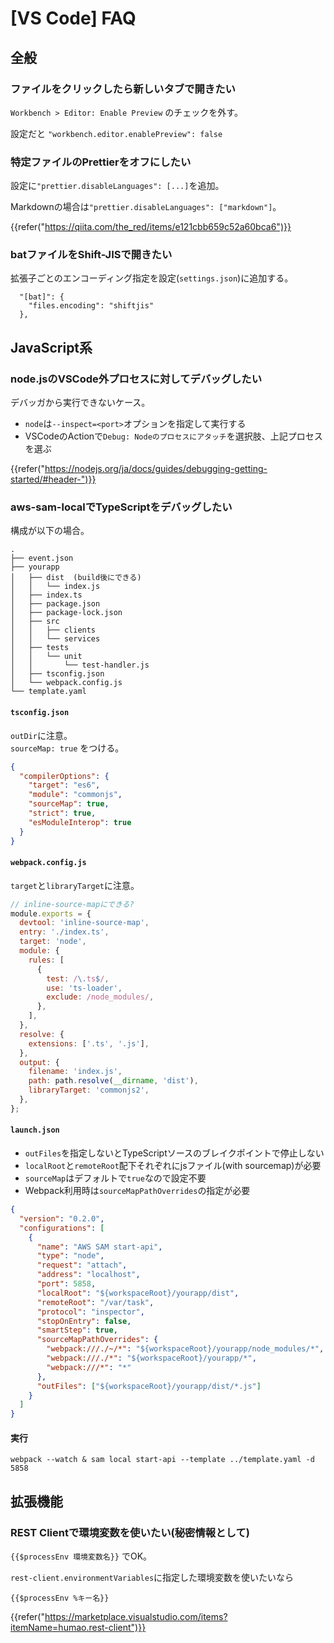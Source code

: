 # [VS Code] FAQ


全般
----

### ファイルをクリックしたら新しいタブで開きたい

`Workbench > Editor: Enable Preview` のチェックを外す。

設定だと `"workbench.editor.enablePreview": false`


### 特定ファイルのPrettierをオフにしたい

設定に`"prettier.disableLanguages": [...]`を追加。

Markdownの場合は`"prettier.disableLanguages": ["markdown"]`。

{{refer("https://qiita.com/the_red/items/e121cbb659c52a60bca6")}}


### batファイルをShift-JISで開きたい

拡張子ごとのエンコーディング指定を設定(`settings.json`)に追加する。

```
  "[bat]": {
    "files.encoding": "shiftjis"
  },
```


JavaScript系
------------

### node.jsのVSCode外プロセスに対してデバッグしたい

デバッガから実行できないケース。

* `node`は`--inspect=<port>`オプションを指定して実行する
* VSCodeのActionで`Debug: Nodeのプロセスにアタッチ`を選択肢、上記プロセスを選ぶ

{{refer("https://nodejs.org/ja/docs/guides/debugging-getting-started/#header-")}}

### aws-sam-localでTypeScriptをデバッグしたい

構成が以下の場合。

```
.
├── event.json
├── yourapp
│   ├── dist  (build後にできる)
│   │   └── index.js
│   ├── index.ts
│   ├── package.json
│   ├── package-lock.json
│   ├── src
│   │   ├── clients
│   │   └── services
│   ├── tests
│   │   └── unit
│   │       └── test-handler.js
│   ├── tsconfig.json
│   └── webpack.config.js
└── template.yaml
```


#### `tsconfig.json`

`outDir`に注意。  
`sourceMap: true` をつける。

```json
{
  "compilerOptions": {
    "target": "es6",
    "module": "commonjs",
    "sourceMap": true,
    "strict": true,
    "esModuleInterop": true
  }
}
```

#### `webpack.config.js`

`target`と`libraryTarget`に注意。

```js
// inline-source-mapにできる?
module.exports = {
  devtool: 'inline-source-map',
  entry: './index.ts',
  target: 'node',
  module: {
    rules: [
      {
        test: /\.ts$/,
        use: 'ts-loader',
        exclude: /node_modules/,
      },
    ],
  },
  resolve: {
    extensions: ['.ts', '.js'],
  },
  output: {
    filename: 'index.js',
    path: path.resolve(__dirname, 'dist'),
    libraryTarget: 'commonjs2',
  },
};
```

#### `launch.json`

* `outFiles`を指定しないとTypeScriptソースのブレイクポイントで停止しない
* `localRoot`と`remoteRoot`配下それぞれにjsファイル(with sourcemap)が必要
* `sourceMap`はデフォルトで`true`なので設定不要
* Webpack利用時は`sourceMapPathOverrides`の指定が必要

```json
{
  "version": "0.2.0",
  "configurations": [
    {
      "name": "AWS SAM start-api",
      "type": "node",
      "request": "attach",
      "address": "localhost",
      "port": 5858,
      "localRoot": "${workspaceRoot}/yourapp/dist",
      "remoteRoot": "/var/task",
      "protocol": "inspector",
      "stopOnEntry": false,
      "smartStep": true,
      "sourceMapPathOverrides": {
        "webpack:///./~/*": "${workspaceRoot}/yourapp/node_modules/*",
        "webpack:///./*": "${workspaceRoot}/yourapp/*",
        "webpack:///*": "*"
      },
      "outFiles": ["${workspaceRoot}/yourapp/dist/*.js"]
    }
  ]
}
```

#### 実行

`webpack --watch & sam local start-api --template ../template.yaml -d 5858`


拡張機能
--------

### REST Clientで環境変数を使いたい(秘密情報として)

`{{$processEnv 環境変数名}}` でOK。

`rest-client.environmentVariables`に指定した環境変数を使いたいなら

```
{{$processEnv %キー名}}
```

{{refer("https://marketplace.visualstudio.com/items?itemName=humao.rest-client")}}
